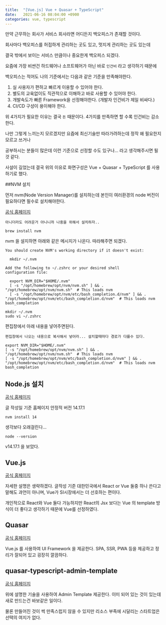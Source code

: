 ```yaml
---
title:  "[Vue.js] Vue + Quasar + TypeScript"
date:   2021-06-16 08:04:00 +0900
categories: vue, typescript
---
```


만약 근무하는 회사가 서비스 회사라면 어디든지 백오피스가 존재할 것이다.

회사마다 백오피스를 허접하게 관리하는 곳도 있고, 멋지게 관리하는 곳도 있는데

결국 밖에서 보이는 서비스 만큼이나 중요한게 백오피스 되겠다.

요즘에 가장 비싼건 하드웨어나 소프트웨어가 아닌 바로 `인건비` 라고 생각하기 때문에

백오피스는 적어도 나의 기준에서는 다음과 같은 기준을 만족해야한다.

1. 실 사용자가 편하고 빠르게 이용할 수 있어야 한다.
2. 별도의 교육없이도 직관적으로 이해하고 바로 사용할 수 있어야 한다.
3. 개발속도가 빠른 Framework을 선정해야한다. (개발자 인건비가 제일 비싸다.)
4. CI/CD 구성이 용이해야 한다.

위 4가지가 필요한 이유는 결국 `돈` 때문이다. 4가지를 만족하면 할 수록 인건비는 감소한다.

나만 그렇게 느끼는지 모르겠지만 요즘에 최신기술만 따라가려하는데 정작 왜 필요한지 모르고 쓰거나

공부하시는 분들이 많은데 이런 기준으로 선정할 수도 있구나... 라고 생각해주시면 될 것 같다.

사설이 길었는데 결국 위의 이유로 화면구성은 Vue + Quasar + TypeScript 를 사용하기로 했다.

##NVM 설치

먼저 nvm(Node Version Manager)를 설치하는데 본인이 여러환경의 node 버전이 필요하다면 필수로 설치해야한다.

[공식 홈페이지](https://github.com/nvm-sh/nvm "공식홈페이지")

`아니더라도 어려운거 아니니까 나중을 위해서 설치하자..`
```shell
brew install nvm
```
nvm 을 설지하면 아래와 같은 메시지가 나온다. 따라해주면 되겠다.
```
You should create NVM's working directory if it doesn't exist:

  mkdir ~/.nvm

Add the following to ~/.zshrc or your desired shell
configuration file:

  export NVM_DIR="$HOME/.nvm"
  [ -s "/opt/homebrew/opt/nvm/nvm.sh" ] && . "/opt/homebrew/opt/nvm/nvm.sh"  # This loads nvm
  [ -s "/opt/homebrew/opt/nvm/etc/bash_completion.d/nvm" ] && . "/opt/homebrew/opt/nvm/etc/bash_completion.d/nvm"  # This loads nvm bash_completion

```

```shell
mkdir ~/.nvm
sudo vi ~/.zshrc
```
편집창에서 아래 내용을 넣어주면된다.

`편집창에서 나오는 내용으로 복사해서 넣어라... 설치할때마다 경로가 다를수 있다.`
```shell
export NVM_DIR="$HOME/.nvm"
[ -s "/opt/homebrew/opt/nvm/nvm.sh" ] && . "/opt/homebrew/opt/nvm/nvm.sh"  # This loads nvm
[ -s "/opt/homebrew/opt/nvm/etc/bash_completion.d/nvm" ] && . "/opt/homebrew/opt/nvm/etc/bash_completion.d/nvm"  # This loads nvm bash_completion
```

## Node.js 설치
[공식 홈페이지](https://nodejs.org/ko/ "공식홈페이지")

글 작성일 기준 홈페이지 안정적 버전 14.17.1

```shell
nvm install 14
```

생각보다 오래걸린다...

```shell
node --version
```

v14.17.1 을 보았다.

## Vue.js

[공식 홈페이지](https://kr.vuejs.org/v2/guide/index.html "공식홈페이지")

자세한 설명은 생략하겠다. 글작성 기준 대한민국에서 React or Vue 둘중 하나 쓴다고 말해도 과언이 아니며, Vue가 SI시장에서는 더 선호하는 편이다.

개인적으로 React와 Vue 둘다 가능하지만 React의 Jsx 보다는 Vue 의 template 방식이 더 좋다고 생각하기 때문에 Vue를 선정하였다.

## Quasar

[공식 홈페이지](https://quasar.dev/ "공식홈페이지")

Vue.js 를 사용하여 UI Framework 을 제공한다. SPA, SSR, PWA 등을 제공하고 정리가 잘되어 있고 굉장히 깔끔하다.

## quasar-typescript-admin-template

[공식 홈페이지](https://github.com/dirkhe1051931999/quasar-typescript-admin-template)

위에 설명한 기술을 사용하여 Admin Template 제공한다. 이미 되어 있는 것이 있는데 새로 만드는건 바보같은 일이다.

물론 만들어진 것이 썩 만족스럽지 않을 수 있지만 리소스 부족에 시달리는 스타트업은 선택의 여지가 없다.



